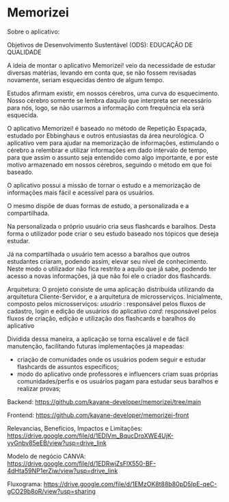 # Memorizei
Sobre o aplicativo:

Objetivos de Desenvolvimento Sustentável (ODS): EDUCAÇÃO DE QUALIDADE

A ideia de montar o aplicativo Memorizei! veio da necessidade de estudar diversas matérias, levando em conta que, se não fossem revisadas novamente, seriam esquecidas dentro de algum tempo. 

Estudos afirmam existir, em nossos cérebros, uma curva do esquecimento. Nosso cérebro somente se lembra daquilo que interpreta ser necessário para nós, logo, se não usarmos a informação com frequência ela será esquecida.

O aplicativo Memorizei! é baseado no método de Repetição Espaçada, estudado por Ebbinghaus e outros entusiastas da área neurológica. O aplicativo vem para ajudar na memorização de informações, estimulando o cérebro a relembrar e utilizar informações em dado intervalo de tempo, para que assim o assunto seja entendido como algo importante, e por este motivo armazenado em nossos cérebros, seguindo o método em que foi baseado.

O aplicativo possui a missão de tornar o estudo e a memorização de informações mais fácil e acessível para os usuários.

O mesmo dispõe de duas formas de estudo, a personalizada e a compartilhada.

Na personalizada o próprio usuário cria seus flashcards e baralhos. Desta forma o utilizador pode criar o seu estudo baseado nos tópicos que deseja estudar.

Já na compartilhada o usuário tem acesso a baralhos que outros estudantes criaram, podendo assim, elevar seu nível de conhecimento. Neste modo o utilizador não fica restrito a aquilo que já sabe, podendo ter acesso a novas informações, já que não foi ele o criador dos flashcards.


Arquitetura: 
O projeto consiste de uma aplicação distribuída utilizando da arquitetura Cliente-Servidor, e a arquitetura de microsserviços. 
Inicialmente, composto pelos microsserviços:
 *usuário* : responsável pelos fluxos de cadastro, login e edição de usuários do aplicativo
*card*: responsável pelos fluxos de criação, edição e utilização dos flashcards e baralhos do aplicativo

Dividida dessa maneira, a aplicação se torna escalável e de fácil manutenção, facilitando futuras implementações já mapeadas: 
- criação de comunidades onde os usuários podem seguir e estudar flashcards de assuntos específicos;
- modo do aplicativo onde professores e influencers criam suas próprias comunidades/perfis e os usuários pagam para estudar seus baralhos e realizar provas;

Backend: https://github.com/kayane-developer/memorizei/tree/main

Frontend: https://github.com/kayane-developer/memorizei-front


Relevancias, Benefícios, Impactos e Limitações: https://drive.google.com/file/d/1EDlVm_BqucDroXWE4UjK-yyGnbv85eEB/view?usp=drive_link

Modelo de negócio CANVA: https://drive.google.com/file/d/1EDRwjZsFlX550-BF-4dHta59NP1erZiw/view?usp=drive_link

Fluxograma: https://drive.google.com/file/d/1EMzOK8t88b80pD5IpE-qeC-gCO29b8oR/view?usp=sharing
